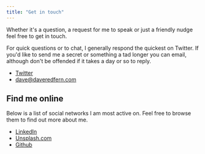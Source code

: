 ```yaml
---
title: "Get in touch"
---
```


Whether it's a question, a request for me to speak or just a friendly nudge feel free to get in touch.

For quick questions or to chat, I generally respond the quickest on Twitter. If you'd like to send me a secret or something a tad longer you can email, although don't be offended if it takes a day or so to reply.

* [Twitter](https://www.twitter.com/daveredfern)
* [dave@daveredfern.com](mailto:dave@daveredfern.com)

## Find me online

Below is a list of social networks I am most active on. Feel free to browse them to find out more about me.

* [LinkedIn](https://uk.linkedin.com/in/daveredfern)
* [Unsplash.com](https://unsplash.com/daveredfern)
* [Github](https://github.com/daveredfern)